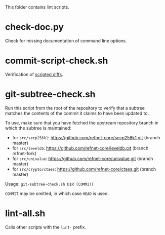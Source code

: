 This folder contains lint scripts.

check-doc.py
============
Check for missing documentation of command line options.

commit-script-check.sh
======================
Verification of [scripted diffs](/doc/developer-notes.md#scripted-diffs).

git-subtree-check.sh
====================
Run this script from the root of the repository to verify that a subtree matches the contents of
the commit it claims to have been updated to.

To use, make sure that you have fetched the upstream repository branch in which the subtree is
maintained:
* for `src/secp256k1`: https://github.com/refnet-core/secp256k1.git (branch master)
* for `src/leveldb`: https://github.com/refnet-core/leveldb.git (branch refnet-fork)
* for `src/univalue`: https://github.com/refnet-core/univalue.git (branch master)
* for `src/crypto/ctaes`: https://github.com/refnet-core/ctaes.git (branch master)

Usage: `git-subtree-check.sh DIR (COMMIT)`

`COMMIT` may be omitted, in which case `HEAD` is used.

lint-all.sh
===========
Calls other scripts with the `lint-` prefix.
